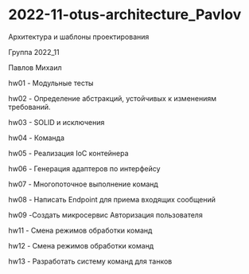 #  2022-11-otus-architecture_Pavlov

Архитектура и шаблоны проектирования

Группа 2022_11

Павлов Михаил

hw01 - Модульные тесты

hw02 -  Определение абстракций, устойчивых к изменениям требований.

hw03 - SOLID и исключения

hw04 - Команда

hw05 - Реализация IoC контейнера

hw06 - Генерация адаптеров по интерфейсу

hw07 - Многопоточное выполнение команд

hw08 - Написать Endpoint для приема входящих сообщений

hw09 -Создать микросервис Авторизация пользователя

hw11 - Смена режимов обработки команд

hw12 - Смена режимов обработки команд

hw13 - Разработать систему команд для танков